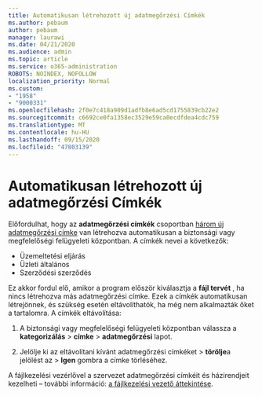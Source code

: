 ```yaml
---
title: Automatikusan létrehozott új adatmegőrzési Címkék
ms.author: pebaum
author: pebaum
manager: laurawi
ms.date: 04/21/2020
ms.audience: admin
ms.topic: article
ms.service: o365-administration
ROBOTS: NOINDEX, NOFOLLOW
localization_priority: Normal
ms.custom:
- "1958"
- "9000331"
ms.openlocfilehash: 2f0e7c418a909d1adfb8e6ad5cd1755839cb22e2
ms.sourcegitcommit: c6692ce0fa1358ec3529e59ca0ecdfdea4cdc759
ms.translationtype: MT
ms.contentlocale: hu-HU
ms.lasthandoff: 09/15/2020
ms.locfileid: "47803139"
---
```

# <a name="new-retention-labels-created-automatically"></a>Automatikusan létrehozott új adatmegőrzési Címkék

Előfordulhat, hogy az **adatmegőrzési címkék** csoportban [három új adatmegőrzési címke](https://docs.microsoft.com/microsoft-365/compliance/file-plan-manager) van létrehozva automatikusan a biztonsági vagy megfelelőségi felügyeleti központban. A címkék nevei a következők:

- Üzemeltetési eljárás
- Üzleti általános
- Szerződési szerződés

Ez akkor fordul elő, amikor a program először kiválasztja a **fájl tervét** , ha nincs létrehozva más adatmegőrzési címke. Ezek a címkék automatikusan létrejönnek, és szükség esetén eltávolíthatók, ha még nem alkalmazták őket a tartalomra. A címkék eltávolítása:

1. A biztonsági vagy megfelelőségi felügyeleti központban válassza a **kategorizálás**  >  **címke**  >  **adatmegőrzési** lapot.

1. Jelölje ki az eltávolítani kívánt adatmegőrzési címkéket > **törölje**a jelölést az  >  **Igen** gombra a címke törléséhez.

A fájlkezelési vezérlővel a szervezet adatmegőrzési címkéit és házirendjeit kezelheti – további információ: [a fájlkezelési vezető áttekintése](https://docs.microsoft.com/microsoft-365/compliance/file-plan-manager).